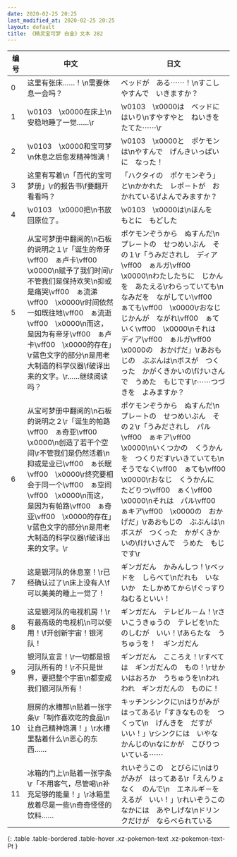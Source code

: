 ```yaml
---
date: 2020-02-25 20:25
last_modified_at: 2020-02-25 20:25
layout: default
title: 《精灵宝可梦 白金》文本 282
---
```

| 编号 | 中文 | 日文 |
| ---- | ---- | ---- |
| 0 | 这里有张床……！\n需要休息一会吗？ | ベッドが　ある⋯⋯！\nすこし　やすんで　いきますか？ |
| 1 | \v0103　\x0000在床上\n安稳地睡了一觉……\r | \v0103　\x0000は　ベッドに　はいり\nすやすやと　ねいきを　たてた⋯⋯\r |
| 2 | \v0103　\x0000和宝可梦\n休息之后愈发精神饱满！ | \v0103　\x0000と　ポケモンは\nやすんで　げんきいっぱいに　なった！ |
| 3 | 这里有写着\n「百代的宝可梦册」\r的报告书\f要翻开看看吗？ | 「ハクタイの　ポケモンぞう」と\nかかれた　レポ－トが　おかれている\fよんでみますか？ |
| 4 | \v0103　\x0000把\n书放回原位了。 | \v0103　\x0000は\nほんを　もとに　もどした |
| 5 | 从宝可梦册中翻阅的\n石板的说明之１\r「诞生的帝牙\vff00　ぁ卢卡\vff00　\x0000\n赋予了我们时间\r不管我们是保持欢笑\n抑或是痛哭\vff00　ぁ流涕\vff00　\x0000\r时间依然一如既往地\vff00　ぁ流逝\vff00　\x0000\n而这，是因为有帝牙\vff00　ぁ卢卡\vff00　\x0000的存在」\r蓝色文字的部分\n是用老大制造的科学仪器\f破译出来的文字。\r……继续阅读吗？ | ポケモンぞうから　ぬすんだ\nプレ－トの　せつめいぶん　その１\r「うみだされし　ディア\vff00　ぁルガ\vff00　\x0000\nわたしたちに　じかんを　あたえる\rわらっていても\nなみだを　ながしてい\vff00　ぁても\vff00　\x0000\rおなじ　じかんが　ながれ\vff00　ぁていく\vff00　\x0000\nそれは　ディア\vff00　ぁルガ\vff00　\x0000の　おかげだ」\rあおもじの　ぶぶんは\nボスが　つくった　かがくきかいの\fけいさんで　うめた　もじです\r⋯⋯つづきを　よみますか？ |
| 6 | 从宝可梦册中翻阅的\n石板的说明之２\r「诞生的帕路\vff00　ぁ奇亚\vff00　\x0000\n创造了若干个空间\r不管我们是仍然活着\n抑或是业已\vff00　ぁ长眠\vff00　\x0000\r终究要相会于同一个\vff00　ぁ空间\vff00　\x0000\n而这，是因为有帕路\vff00　ぁ奇亚\vff00　\x0000的存在」\r蓝色文字的部分\n是用老大制造的科学仪器\f破译出来的文字。\r | ポケモンぞうから　ぬすんだ\nプレ－トの　せつめいぶん　その２\r「うみだされし　パル\vff00　ぁキア\vff00　\x0000\nいくつかの　くうかんを　つくりだす\rいきていても\nそうでなく\vff00　ぁても\vff00　\x0000\rおなじ　くうかんに　たどりつ\vff00　ぁく\vff00　\x0000\nそれは　パル\vff00　ぁキア\vff00　\x0000の　おかげだ」\rあおもじの　ぶぶんは\nボスが　つくった　かがくきかいの\fけいさんで　うめた　もじです\r |
| 7 | 这是银河队的休息室！\r已经确认过了\n床上没有人\f可以美美的睡上一觉了！ | ギンガだん　かみんしつ！\rベッドを　しらべて\nだれも　いないか　たしかめてから\fぐっすり　ねむるといい！ |
| 8 | 这是银河队的电视机房！\r有最高级的电视机\n可以使用！\f开创新宇宙！银河队！ | ギンガだん　テレビル－ム！\rさいこうきゅうの　テレビを\nたのしむが　いい！\fあらたな　うちゅうを！　ギンガだん |
| 9 | 银河队宣言！\r一切都是银河队所有的！\r不只是世界，要把整个宇宙\n都变成我们银河队所有！ | ギンガだん　こころえ！\rすべては　ギンガだんの　もの！\rせかいはおろか　うちゅうを\nわれわれ　ギンガだんの　ものに！ |
| 10 | 厨房的水槽那\n贴着一张字条\r「制作喜欢吃的食品\n让自己精神饱满！」\r水槽里黏着什么\n恶心的东西…… | キッチンシンクに\nはりがみが　はってある\r「すきなものを　つくって\n　げんきを　だすが　いい！」\rシンクには　いやな　かんじの\nなにかが　こびりついている⋯⋯ |
| 11 | 冰箱的门上\n贴着一张字条\r「不用客气，尽管喝\n补充足够的能量！」\r冰箱里放着尽是一些\n奇奇怪怪的饮料…… | れいぞうこの　とびらに\nはりがみが　はってある\r「えんりょなく　のんで\n　エネルギ－を　えるが　いい！」\rれいぞうこの　なかには　あやしげな\nドリンクだけが　ならべられている |
{: .table .table-bordered .table-hover .xz-pokemon-text .xz-pokemon-text-Pt }